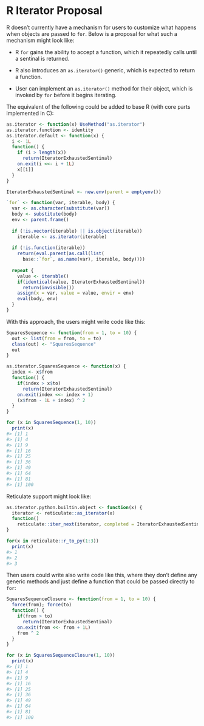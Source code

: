 
<!-- README.md is generated from README.Rmd. Please edit that file -->

# R Iterator Proposal

R doesn’t currently have a mechanism for users to customize what happens
when objects are passed to `for`. Below is a proposal for what such a
mechanism might look like:

-   R `for` gains the ability to accept a function, which it repeatedly
    calls until a sentinal is returned.

-   R also introduces an `as.iterator()` generic, which is expected to
    return a function.

-   User can implement an `as.iterator()` method for their object, which
    is invoked by `for` before it begins iterating.

The equivalent of the following could be added to base R (with core
parts implemented in C):

``` r
as.iterator <- function(x) UseMethod("as.iterator")
as.iterator.function <- identity
as.iterator.default <- function(x) {
  i <- 1L
  function() {
    if (i > length(x))
      return(IteratorExhaustedSentinal)
    on.exit(i <<- i + 1L)
    x[[i]]
  }
}

IteratorExhaustedSentinal <- new.env(parent = emptyenv())

`for` <- function(var, iterable, body) {
  var <- as.character(substitute(var))
  body <- substitute(body)
  env <- parent.frame()
  
  if (!is.vector(iterable) || is.object(iterable)) 
    iterable <- as.iterator(iterable)
  
  if (!is.function(iterable))
    return(eval.parent(as.call(list(
      base::`for`, as.name(var), iterable, body))))
  
  repeat {
    value <- iterable() 
    if(identical(value, IteratorExhaustedSentinal))
      return(invisible())
    assign(x = var, value = value, envir = env)
    eval(body, env)
  }
}
```

With this approach, the users might write code like this:

``` r
SquaresSequence <- function(from = 1, to = 10) {
  out <- list(from = from, to = to)
  class(out) <- "SquaresSequence"
  out
}

as.iterator.SquaresSequence <- function(x) {
  index <- x$from
  function() {
    if(index > x$to)
      return(IteratorExhaustedSentinal)
    on.exit(index <<- index + 1)
    (x$from - 1L + index) ^ 2
  }
}

for (x in SquaresSequence(1, 10))
  print(x)
#> [1] 1
#> [1] 4
#> [1] 9
#> [1] 16
#> [1] 25
#> [1] 36
#> [1] 49
#> [1] 64
#> [1] 81
#> [1] 100
```

Reticulate support might look like:

``` r
as.iterator.python.builtin.object <- function(x) {
  iterator <- reticulate::as_iterator(x)
  function()
    reticulate::iter_next(iterator, completed = IteratorExhaustedSentinal)
}

for(x in reticulate::r_to_py(1:3))
  print(x)
#> 1
#> 2
#> 3
```

Then users could write also write code like this, where they don’t
define any generic methods and just define a function that could be
passed directly to `for`:

``` r
SquaresSequenceClosure <- function(from = 1, to = 10) {
  force(from); force(to)
  function() {
    if(from > to)
      return(IteratorExhaustedSentinal)
    on.exit(from <<- from + 1L)
    from ^ 2
  }
}

for (x in SquaresSequenceClosure(1, 10))
  print(x)
#> [1] 1
#> [1] 4
#> [1] 9
#> [1] 16
#> [1] 25
#> [1] 36
#> [1] 49
#> [1] 64
#> [1] 81
#> [1] 100
```
